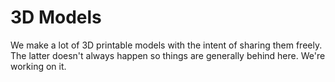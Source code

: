 # 3D Models

We make a lot of 3D printable models with the intent of sharing them freely. The latter doesn't always happen so things are generally behind here. We're working on it.
